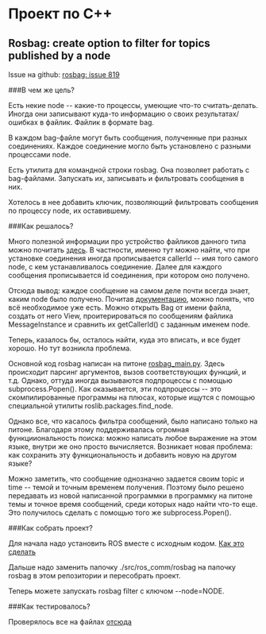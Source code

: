 Проект по C++
=============

Rosbag: create option to filter for topics published by a node
-----------------------------------------

Issue на github: [rosbag: issue 819](https://github.com/ros/ros_comm/issues/819)

###В чем же цель?

Есть некие node -- какие-то процессы, умеющие что-то считать-делать. Иногда они записывают куда-то информацию о своих результатах/ошибках в файлик. Файлик в формате bag.

В каждом bag-файле могут быть сообщения, полученные при разных соединениях. Каждое соединение могло быть установлено с разными процессами node.

Есть утилита для командной строки rosbag. Она позволяет работать с bag-файлами. Запускать их, записывать и фильтровать сообщения в них. 

Хотелось в нее добавить ключик, позволяющий фильтровать сообщения по процессу node, их оставившему.

###Как решалось?

Много полезной информации про устройство файликов данного типа можно почитать [здесь](http://wiki.ros.org/Bags/Format/2.0). В частности, именно тут можно найти, что при установке соединения иногда прописывается callerId -- имя того самого node, с кем устанавливалось соединение. 
Далее для каждого сообщения прописывается id соединения, при котором оно получено.

Отсюда вывод: каждое сообщение на самом деле почти всегда знает, каким node было получено. Почитав [документацию](http://docs.ros.org/api/rosbag_storage/html/c++/namespacerosbag.html), можно понять, что всё необходимое уже есть. Можно открыть Bag от имени файла, создать от него View, проитерироваться по сообщениям файлика MessageInstance и сравнить их getCallerId() с заданным именем node.

Теперь, казалось бы, осталось найти, куда это вписать, и все будет хорошо. Но тут возникла проблема.

Основной код rosbag написан на питоне [rosbag_main.py](https://github.com/ros/ros_comm/blob/lunar-devel/tools/rosbag/src/rosbag/rosbag_main.py). Здесь происходит парсинг аргументов, вызов соответствующих функций, и т.д. Однако, оттуда иногда вызываются подпроцессы с помощью subprocess.Popen(). Как оказывается, эти подпроцессы -- это скомпилированные программы на плюсах, которые ищутся с помощью специальной утилиты roslib.packages.find_node. 

Однако все, что касалось фильтра сообщений, было написано только на питоне. Благодаря этому поддерживалась огромная функцииональность поиска: можно написать любое выражение на этом языке, внутри же оно просто вычисляется. Возникает новая проблема: как сохранить эту функциональность и добавить новую на другом языке?

Можно заметить, что сообщение однозначно задается своим topic и time -- темой и точным временем получения. Поэтому было решено передавать из новой написанной программки в программку на питоне темы и точное время сообщений, среди которых надо найти что-то еще. Это получилось сделать с помощью того же subprocess.Popen().

###Как собрать проект?

Для начала надо установить ROS вместе с исходным кодом. [Как это сделать](http://wiki.ros.org/kinetic/Installation/Source)

Дальше надо заменить папочку ./src/ros_comm/rosbag на папочку rosbag в этом репозитории и пересобрать проект.

Теперь можете запускать rosbag filter с ключом --node=NODE.

###Как тестировалось?

Проверялось все на файлах [отсюда](http://projects.csail.mit.edu/stata/downloads.php)
